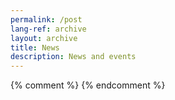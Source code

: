 ```yaml
---
permalink: /post
lang-ref: archive
layout: archive
title: News
description: News and events
---
```


{% comment %}
{% endcomment %}